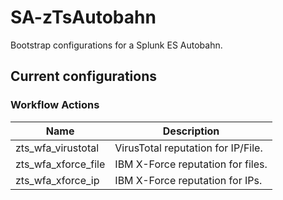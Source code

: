 # SA-zTsAutobahn

Bootstrap configurations for a Splunk ES Autobahn.

## Current configurations

### Workflow Actions

Name | Description
---- | -----------
zts_wfa_virustotal | VirusTotal reputation for IP/File.
zts_wfa_xforce_file | IBM X-Force reputation for files.
zts_wfa_xforce_ip | IBM X-Force reputation for IPs.